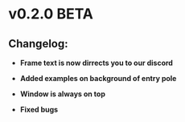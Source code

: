 # v0.2.0 BETA

## Changelog:

- **Frame text is now dirrects you to our discord**

- **Added examples on background of entry pole**

- **Window is always on top**

- **Fixed bugs**
